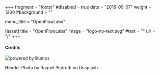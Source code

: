 +++
fragment = "footer"
#disabled = true
date = "2016-09-07"
weight = 1200
#background = ""

menu_title = "OpenFlowLabs"

[asset]
  title = "OpenFlowLabs"
  image = "logo-no-text.svg"
  #text = ""
  url = "/"
+++

#### Credits

![powered by illumos](/images/Illumos-web-63px.png) 

Header Photo by Raquel Pedrotti on Unsplash
